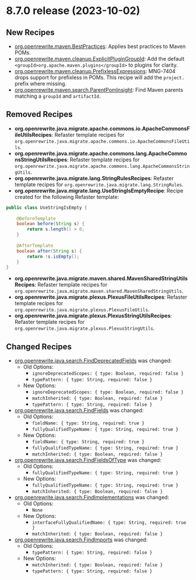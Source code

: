 # 8.7.0 release (2023-10-02)

## New Recipes

* [org.openrewrite.maven.BestPractices](../../recipes/maven/bestpractices): Applies best practices to Maven POMs. 
* [org.openrewrite.maven.cleanup.ExplicitPluginGroupId](../../recipes/maven/cleanup/explicitplugingroupid): Add the default `<groupId>org.apache.maven.plugins</groupId>` to plugins for clarity. 
* [org.openrewrite.maven.cleanup.PrefixlessExpressions](../../recipes/maven/cleanup/prefixlessexpressions): MNG-7404 drops support for prefixless in POMs. This recipe will add the `project.` prefix where missing. 
* [org.openrewrite.maven.search.ParentPomInsight](../../recipes/maven/search/parentpominsight): Find Maven parents matching a `groupId` and `artifactId`. 

## Removed Recipes

* **org.openrewrite.java.migrate.apache.commons.io.ApacheCommonsFileUtilsRecipes**: Refaster template recipes for `org.openrewrite.java.migrate.apache.commons.io.ApacheCommonsFileUtils`. 
* **org.openrewrite.java.migrate.apache.commons.lang.ApacheCommonsStringUtilsRecipes**: Refaster template recipes for `org.openrewrite.java.migrate.apache.commons.lang.ApacheCommonsStringUtils`. 
* **org.openrewrite.java.migrate.lang.StringRulesRecipes**: Refaster template recipes for `org.openrewrite.java.migrate.lang.StringRules`. 
* **org.openrewrite.java.migrate.lang.UseStringIsEmptyRecipe**: Recipe created for the following Refaster template:
```java
public class UseStringIsEmpty {
    
    @BeforeTemplate
    boolean before(String s) {
        return s.length() > 0;
    }
    
    @AfterTemplate
    boolean after(String s) {
        return !s.isEmpty();
    }
}
```
* **org.openrewrite.java.migrate.maven.shared.MavenSharedStringUtilsRecipes**: Refaster template recipes for `org.openrewrite.java.migrate.maven.shared.MavenSharedStringUtils`. 
* **org.openrewrite.java.migrate.plexus.PlexusFileUtilsRecipes**: Refaster template recipes for `org.openrewrite.java.migrate.plexus.PlexusFileUtils`. 
* **org.openrewrite.java.migrate.plexus.PlexusStringUtilsRecipes**: Refaster template recipes for `org.openrewrite.java.migrate.plexus.PlexusStringUtils`. 

## Changed Recipes

* [org.openrewrite.java.search.FindDeprecatedFields](../../recipes/java/search/finddeprecatedfields) was changed:
  * Old Options:
    * `ignoreDeprecatedScopes: { type: Boolean, required: false }`
    * `typePattern: { type: String, required: false }`
  * New Options:
    * `ignoreDeprecatedScopes: { type: Boolean, required: false }`
    * `matchInherited: { type: Boolean, required: false }`
    * `typePattern: { type: String, required: false }`
* [org.openrewrite.java.search.FindFields](../../recipes/java/search/findfields) was changed:
  * Old Options:
    * `fieldName: { type: String, required: true }`
    * `fullyQualifiedTypeName: { type: String, required: true }`
  * New Options:
    * `fieldName: { type: String, required: true }`
    * `fullyQualifiedTypeName: { type: String, required: true }`
    * `matchInherited: { type: Boolean, required: false }`
* [org.openrewrite.java.search.FindFieldsOfType](../../recipes/java/search/findfieldsoftype) was changed:
  * Old Options:
    * `fullyQualifiedTypeName: { type: String, required: true }`
  * New Options:
    * `fullyQualifiedTypeName: { type: String, required: true }`
    * `matchInherited: { type: Boolean, required: false }`
* [org.openrewrite.java.search.FindImplementations](../../recipes/java/search/findimplementations) was changed:
  * Old Options:
    * `None`
  * New Options:
    * `interfaceFullyQualifiedName: { type: String, required: true }`
    * `matchInherited: { type: Boolean, required: false }`
* [org.openrewrite.java.search.FindImports](../../recipes/java/search/findimports) was changed:
  * Old Options:
    * `typePattern: { type: String, required: false }`
  * New Options:
    * `matchInherited: { type: Boolean, required: false }`
    * `typePattern: { type: String, required: false }`